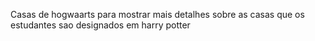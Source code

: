 Casas de hogwaarts para mostrar mais detalhes sobre as casas que os estudantes sao designados em harry potter


